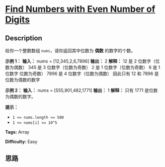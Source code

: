 # [Find Numbers with Even Number of Digits][title]

## Description

给你一个整数数组 `nums`，请你返回其中位数为  **偶数**  的数字的个数。



**示例 1：**
            **输入：** nums = [12,345,2,6,7896]    **输出：** 2    **解释：** 12 是 2 位数字（位数为偶数）     345 是 3 位数字（位数为奇数）      2 是 1 位数字（位数为奇数）     6 是 1 位数字 位数为奇数）     7896 是 4 位数字（位数为偶数）      因此只有 12 和 7896 是位数为偶数的数字    

**示例 2：**
            **输入：** nums = [555,901,482,1771]    **输出：** 1     **解释：**    只有 1771 是位数为偶数的数字。    



**提示：**

  * `1 <= nums.length <= 500`
  * `1 <= nums[i] <= 10^5`


**Tags:** Array

**Difficulty:** Easy

## 思路

[title]: https://leetcode-cn.com/problems/find-numbers-with-even-number-of-digits
